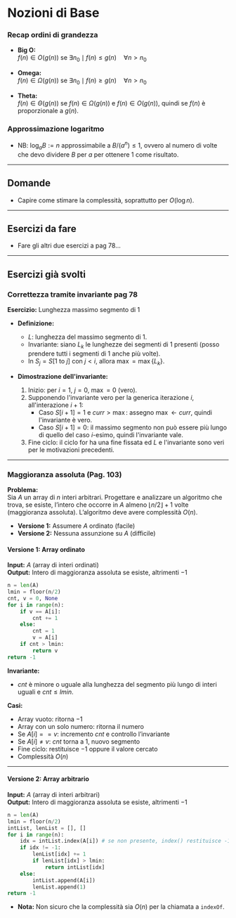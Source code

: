 # Nozioni di Base

### Recap ordini di grandezza

- **Big O:**  
  $f(n) \in O(g(n))$ se $\exists n_0 \mid f(n) \leq g(n) \quad \forall n > n_0$

- **Omega:**  
  $f(n) \in \Omega(g(n))$ se $\exists n_0 \mid f(n) \geq g(n) \quad \forall n > n_0$

- **Theta:**  
  $f(n) \in \Theta(g(n))$ se $f(n) \in \Omega(g(n))$ e $f(n) \in O(g(n))$, quindi se $f(n)$ è proporzionale a $g(n)$.

### Approssimazione logaritmo
- NB: $\log_a B := n$ approssimabile a $B/(a^n) \leq 1$, ovvero al numero di volte che devo dividere $B$ per $a$ per ottenere 1 come risultato.


---

## Domande

- Capire come stimare la complessità, soprattutto per $O(\log n)$.
---

## Esercizi da fare

- Fare gli altri due esercizi a pag 78...

---

## Esercizi già svolti

### Correttezza tramite invariante pag 78

**Esercizio:** Lunghezza massimo segmento di 1

- **Definizione:**  
  - $L$: lunghezza del massimo segmento di 1.
  - Invariante: siano $L_k$ le lunghezze dei segmenti di 1 presenti (posso prendere tutti i segmenti di 1 anche più volte).
  - In $S_j = S[1 \text{ to } j]$ con $j < i$, allora $\max = \max\{L_k\}$.

- **Dimostrazione dell'invariante:**
  1. Inizio: per $i=1$, $j=0$, $\max=0$ (vero).
  2. Supponendo l'invariante vero per la generica iterazione $i$, all'interazione $i+1$:
     - Caso $S[i+1] = 1$ e $curr > \max$: assegno $\max \leftarrow curr$, quindi l'invariante è vero.
     - Caso $S[i+1] = 0$: il massimo segmento non può essere più lungo di quello del caso $i$-esimo, quindi l'invariante vale.
  3. Fine ciclo: il ciclo for ha una fine fissata ed $L$ e l'invariante sono veri per le motivazioni precedenti.

---

### Maggioranza assoluta (Pag. 103)

**Problema:**  
Sia $A$ un array di $n$ interi arbitrari. Progettare e analizzare un algoritmo che trova, se esiste, l’intero che occorre in $A$ almeno $\lfloor n/2 \rfloor + 1$ volte (maggioranza assoluta). L’algoritmo deve avere complessità $O(n)$.

- **Versione 1:** Assumere $A$ ordinato (facile)
- **Versione 2:** Nessuna assunzione su $A$ (difficile)

#### Versione 1: Array ordinato

**Input:** $A$ (array di interi ordinati)  
**Output:** Intero di maggioranza assoluta se esiste, altrimenti $-1$

```python
n = len(A)
lmin = floor(n/2)
cnt, v = 0, None
for i in range(n):
    if v == A[i]:
        cnt += 1
    else:
        cnt = 1
        v = A[i]
    if cnt > lmin:
        return v
return -1
```

**Invariante:**  
- $cnt$ è minore o uguale alla lunghezza del segmento più lungo di interi uguali e $cnt \leq lmin$.

**Casi:**
- Array vuoto: ritorna $-1$
- Array con un solo numero: ritorna il numero
- Se $A[i] == v$: incremento $cnt$ e controllo l’invariante
- Se $A[i] \neq v$: $cnt$ torna a 1, nuovo segmento
- Fine ciclo: restituisce $-1$ oppure il valore cercato
- Complessità $O(n)$

---

#### Versione 2: Array arbitrario

**Input:** $A$ (array di interi arbitrari)  
**Output:** Intero di maggioranza assoluta se esiste, altrimenti $-1$

```python
n = len(A)
lmin = floor(n/2)
intList, lenList = [], []
for i in range(n):
    idx = intList.index(A[i]) # se non presente, index() restituisce -1
    if idx != -1:
        lenList[idx] += 1
        if lenList[idx] > lmin:
            return intList[idx]
    else:
        intList.append(A[i])
        lenList.append(1)
return -1
```

- **Nota:** Non sicuro che la complessità sia $O(n)$ per la chiamata a `indexOf`.
